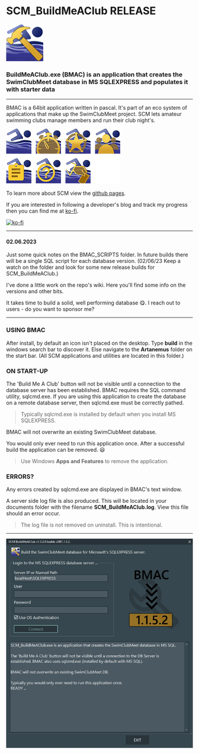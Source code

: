 ﻿# SCM_BuildMeAClub RELEASE

![Hero BuildMeAClub ICON](ASSETS/SCM_BMAC_100x100.bmp)

### BuildMeAClub.exe (BMAC) is an application that creates the SwimClubMeet database in MS SQLEXPRESS and populates it with starter data

---
BMAC is a 64bit application written in pascal. It's part of an eco system of applications that make up the SwimClubMeet project. SCM lets amateur swimming clubs manage members and run their club night's.

![The eco system of SCM](ASSETS/SCM_GroupOfIcons.png)

To learn more about SCM view the [github pages](https://artanemus.github.io/index.html).

If you are interested in following a developer's blog and track my progress then you can find me at [ko-fi](https://ko-fi.com/artanemus).

[![ko-fi](https://ko-fi.com/img/githubbutton_sm.svg)](https://ko-fi.com/V7V7EU686)

---

#### 02.06.2023

Just some quick notes on the BMAC_SCRIPTS folder. In future builds there will be a single SQL script for each database version. (02/06/23 Keep a watch on the folder and look for some new release builds for SCM_BuildMeAClub.)

I've done a little work on the repo's wiki. Here you'll find some info on the versions and other bits.

It takes time to build a solid, well performing database 😋. I reach out to users - do you want to sponsor me?

---

### USING BMAC

After install, by default an icon isn't placed on the desktop. Type **build** in the windows search bar to discover it. Else navigate to the **Artanemus** folder on the start bar. (All SCM applications and utilities are located in this folder.)

### ON START-UP

The 'Build Me A Club' button will not be visible until a connection to the database server has been established. BMAC requires the SQL command utility, sqlcmd.exe. If you are using this application to create the database on a remote database server, then sqlcmd.exe must be correctly pathed.

> Typically sqlcmd.exe is installed by default when you install MS SQLEXPRESS.

BMAC will not overwrite an existing SwimClubMeet database.

You would only ever need to run this application once. After a successful build the application can be removed. 😃

> Use Windows **Apps and Features** to remove the application.

### ERRORS?

Any errors created by sqlcmd.exe are displayed in BMAC's text window.

A server side log file is also produced. This will be located in your documents folder with the filename **SCM_BuildMeAClub.log**. View this file should an error occur.

> The log file is not removed on uninstall. This is intentional.

---

![ScreenShot of BMAC after logging in.](ASSETS/Screenshot%20BMAC%20MainForm.JPG)



